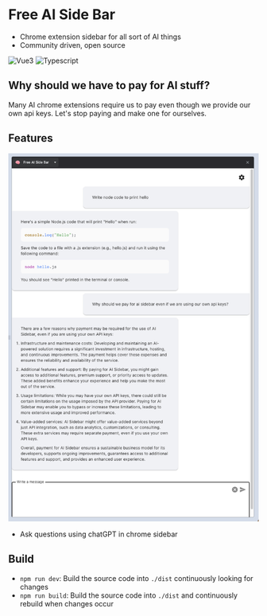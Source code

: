 # Free AI Side Bar

- Chrome extension sidebar for all sort of AI things
- Community driven, open source

<p>
    <img src="https://img.shields.io/badge/Vue.js-35495E?style=for-the-badge&logo=vuedotjs&logoColor=4FC08D" alt="Vue3" height="20"/>
    <img src="https://shields.io/badge/TypeScript-3178C6?logo=TypeScript&logoColor=FFF&style=flat-square" alt="Typescript" height="20"/>
</p>

## Why should we have to pay for AI stuff?

Many AI chrome extensions require us to pay even though we provide our own api keys. Let's stop paying
and make one for ourselves.

## Features 
![main.png](main.png)
- Ask questions using chatGPT in chrome sidebar 

## Build

- `npm run dev`: Build the source code into `./dist` continuously looking for changes
- `npm run build`: Build the source code into `./dist` and continuously rebuild when changes occur 
